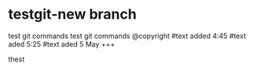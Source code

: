 # testgit-new branch 
test git commands
test git commands @copyright
#text added 4:45
#text aded 5:25
#text aded 5 May +++

thest
